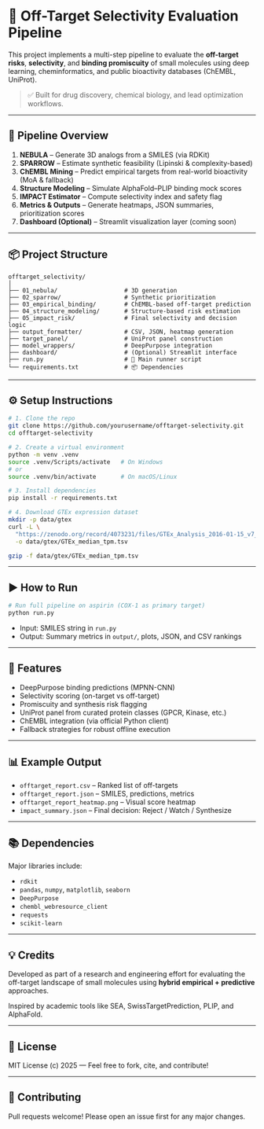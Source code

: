 # 🧪 Off-Target Selectivity Evaluation Pipeline

This project implements a multi-step pipeline to evaluate the **off-target risks**, **selectivity**, and **binding promiscuity** of small molecules using deep learning, cheminformatics, and public bioactivity databases (ChEMBL, UniProt).

> ✅ Built for drug discovery, chemical biology, and lead optimization workflows.

---

## 🚀 Pipeline Overview

1. **NEBULA** – Generate 3D analogs from a SMILES (via RDKit)
2. **SPARROW** – Estimate synthetic feasibility (Lipinski & complexity-based)
3. **ChEMBL Mining** – Predict empirical targets from real-world bioactivity (MoA & fallback)
4. **Structure Modeling** – Simulate AlphaFold–PLIP binding mock scores
5. **IMPACT Estimator** – Compute selectivity index and safety flag
6. **Metrics & Outputs** – Generate heatmaps, JSON summaries, prioritization scores
7. **Dashboard (Optional)** – Streamlit visualization layer (coming soon)

---

## 📦 Project Structure

```
offtarget_selectivity/
│
├── 01_nebula/                   # 3D generation
├── 02_sparrow/                  # Synthetic prioritization
├── 03_empirical_binding/        # ChEMBL-based off-target prediction
├── 04_structure_modeling/       # Structure-based risk estimation
├── 05_impact_risk/              # Final selectivity and decision logic
├── output_formatter/            # CSV, JSON, heatmap generation
├── target_panel/                # UniProt panel construction
├── model_wrappers/              # DeepPurpose integration
├── dashboard/                   # (Optional) Streamlit interface
├── run.py                       # 🔁 Main runner script
└── requirements.txt             # 📦 Dependencies
```

---

## ⚙️ Setup Instructions

```bash
# 1. Clone the repo
git clone https://github.com/yourusername/offtarget-selectivity.git
cd offtarget-selectivity

# 2. Create a virtual environment
python -m venv .venv
source .venv/Scripts/activate   # On Windows
# or
source .venv/bin/activate       # On macOS/Linux

# 3. Install dependencies
pip install -r requirements.txt

# 4. Download GTEx expression dataset
mkdir -p data/gtex
curl -L \
  "https://zenodo.org/record/4073231/files/GTEx_Analysis_2016-01-15_v7_RNASeQCv1.1.8_gene_median_tpm.tsv" \
  -o data/gtex/GTEx_median_tpm.tsv

gzip -f data/gtex/GTEx_median_tpm.tsv
```

---

## ▶️ How to Run

```bash
# Run full pipeline on aspirin (COX-1 as primary target)
python run.py
```

- Input: SMILES string in `run.py`
- Output: Summary metrics in `output/`, plots, JSON, and CSV rankings

---

## 🧠 Features

- DeepPurpose binding predictions (MPNN-CNN)
- Selectivity scoring (on-target vs off-target)
- Promiscuity and synthesis risk flagging
- UniProt panel from curated protein classes (GPCR, Kinase, etc.)
- ChEMBL integration (via official Python client)
- Fallback strategies for robust offline execution

---

## 📊 Example Output

- `offtarget_report.csv` – Ranked list of off-targets
- `offtarget_report.json` – SMILES, predictions, metrics
- `offtarget_report_heatmap.png` – Visual score heatmap
- `impact_summary.json` – Final decision: Reject / Watch / Synthesize

---

## 📚 Dependencies

Major libraries include:

- `rdkit`
- `pandas`, `numpy`, `matplotlib`, `seaborn`
- `DeepPurpose`
- `chembl_webresource_client`
- `requests`
- `scikit-learn`

---

## 💡 Credits

Developed as part of a research and engineering effort for evaluating the off-target landscape of small molecules using **hybrid empirical + predictive** approaches.

Inspired by academic tools like SEA, SwissTargetPrediction, PLIP, and AlphaFold.

---

## 📄 License

MIT License (c) 2025 — Feel free to fork, cite, and contribute!

---

## 🤝 Contributing

Pull requests welcome! Please open an issue first for any major changes.
